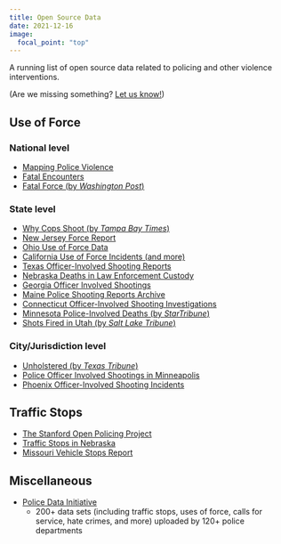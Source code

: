 ```yaml
---
title: Open Source Data
date: 2021-12-16
image:
  focal_point: "top"
---
```


A running list of open source data related to policing and other violence interventions.

<!--more-->

(Are we missing something? [Let us know!](mailto:unopolicinglab@gmail.com))

## **Use of Force**

### National level

* [Mapping Police Violence](https://mappingpoliceviolence.org)
* [Fatal Encounters](https://fatalencounters.org)
* [Fatal Force (by *Washington Post*)](https://github.com/washingtonpost/data-police-shootings)

### State level
* [Why Cops Shoot (by *Tampa Bay Times*)](https://projects.tampabay.com/projects/2017/investigations/florida-police-shootings/database/)
* [New Jersey Force Report](https://force.nj.com/database/state)
* [Ohio Use of Force Data](https://dpsoibrspext.azurewebsites.net/UOF)
* [California Use of Force Incidents (and more)](https://openjustice.doj.ca.gov/data)
* [Texas Officer-Involved Shooting Reports](https://oagtx.force.com/oisreports/apex/OISReportsPage)
* [Nebraska Deaths in Law Enforcement Custody](https://ncc.nebraska.gov/deaths-law-enforcement-custody)
* [Georgia Officer Involved Shootings](https://gbi.georgia.gov/news/2021-12-10/2021-officer-involved-shootings)
* [Maine Police Shooting Reports Archive](https://www.maine.gov/ag/news/shooting_reports_archive.shtml)
* [Connecticut Officer-Involved Shooting Investigations](https://portal.ct.gov/DESPP/Division-of-State-Police/Transparency-Portal/Officer-Involved-Shooting-Investigations)
* [Minnesota Police-Involved Deaths (by *StarTribune*)](https://www.startribune.com/every-police-involved-death-in-minnesota-since-2000/502088871/)
* [Shots Fired in Utah (by *Salt Lake Tribune*)](https://www.sltrib.com/shotsfired/)

### City/Jurisdiction level
* [Unholstered (by *Texas Tribune*)](https://apps.texastribune.org/unholstered/)
* [Police Officer Involved Shootings in Minneapolis](https://opendata.minneapolismn.gov/datasets/cityoflakes::police-officer-involved-shootings/about)
* [Phoenix Officer-Involved Shooting Incidents](https://www.phoenixopendata.com/showcase/officer-involved-shooting-ois-incidents)

## **Traffic Stops**
* [The Stanford Open Policing Project](https://openpolicing.stanford.edu/)
* [Traffic Stops in Nebraska](https://ncc.nebraska.gov/traffic-stops-nebraska)
* [Missouri Vehicle Stops Report](https://ago.mo.gov/home/vehicle-stops-report)

## **Miscellaneous**
* [Police Data Initiative](https://www.policedatainitiative.org/datasets/)
  - 200+ data sets (including traffic stops, uses of force, calls for service, hate crimes, and more) uploaded by 120+ police departments 